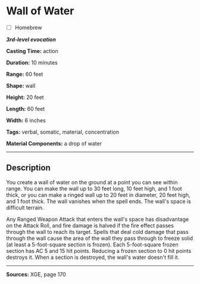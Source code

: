 # Wall of Water

- [ ] Homebrew

***3rd-level evocation***

**Casting Time:** action

**Duration:** 10 minutes

**Range:** 60 feet

**Shape:** wall

**Height:** 20 feet

**Length:** 60 feet

**Width:** 6 inches

**Tags:** verbal, somatic, material, concentration

**Material Components:** a drop of water

---

## Description
You create a wall of water on the ground at a point you can see within range.
You can make the wall up to 30 feet long, 10 feet high, and 1 foot thick, or you can make a ringed wall up to 20 feet in diameter, 20 feet high, and 1 foot thick.
The wall vanishes when the spell ends.
The wall's space is difficult terrain.

Any Ranged Weapon Attack that enters the wall's space has disadvantage on the Attack Roll, and fire damage is halved if the fire effect passes through the wall to reach its target.
Spells that deal cold damage that pass through the wall cause the area of the wall they pass through to freeze solid (at least a 5-foot-square section is frozen).
Each 5-foot-square frozen section has AC 5 and 15 hit points.
Reducing a frozen section to 0 hit points destroys it.
When a section is destroyed, the wall's water doesn't fill it.

---

**Sources:** XGE, page 170
